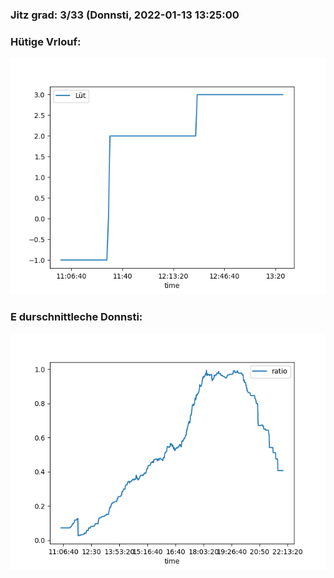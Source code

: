### Jitz grad: 3/33 (Donnsti, 2022-01-13 13:25:00

### Hütige Vrlouf:
![Graph](Today.png)

### E durschnittleche Donnsti:
![Graph](Donnsti.png)